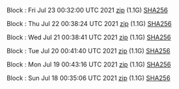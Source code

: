 Block [](https://testnet-insight.dashevo.org/insight/block/): Fri Jul 23 00:32:00 UTC 2021 [zip](https://dash-bootstrap.ams3.digitaloceanspaces.com/testnet/2021-07-23/bootstrap.dat.zip) (1.1G) [SHA256](https://dash-bootstrap.ams3.digitaloceanspaces.com/testnet/2021-07-23/sha256.txt)

Block [](https://testnet-insight.dashevo.org/insight/block/): Thu Jul 22 00:38:24 UTC 2021 [zip](https://dash-bootstrap.ams3.digitaloceanspaces.com/testnet/2021-07-22/bootstrap.dat.zip) (1.1G) [SHA256](https://dash-bootstrap.ams3.digitaloceanspaces.com/testnet/2021-07-22/sha256.txt)

Block [](https://testnet-insight.dashevo.org/insight/block/): Wed Jul 21 00:38:41 UTC 2021 [zip](https://dash-bootstrap.ams3.digitaloceanspaces.com/testnet/2021-07-21/bootstrap.dat.zip) (1.1G) [SHA256](https://dash-bootstrap.ams3.digitaloceanspaces.com/testnet/2021-07-21/sha256.txt)

Block [](https://testnet-insight.dashevo.org/insight/block/): Tue Jul 20 00:41:40 UTC 2021 [zip](https://dash-bootstrap.ams3.digitaloceanspaces.com/testnet/2021-07-20/bootstrap.dat.zip) (1.1G) [SHA256](https://dash-bootstrap.ams3.digitaloceanspaces.com/testnet/2021-07-20/sha256.txt)

Block [](https://testnet-insight.dashevo.org/insight/block/): Mon Jul 19 00:43:16 UTC 2021 [zip](https://dash-bootstrap.ams3.digitaloceanspaces.com/testnet/2021-07-19/bootstrap.dat.zip) (1.1G) [SHA256](https://dash-bootstrap.ams3.digitaloceanspaces.com/testnet/2021-07-19/sha256.txt)

Block [](https://testnet-insight.dashevo.org/insight/block/): Sun Jul 18 00:35:06 UTC 2021 [zip](https://dash-bootstrap.ams3.digitaloceanspaces.com/testnet/2021-07-18/bootstrap.dat.zip) (1.1G) [SHA256](https://dash-bootstrap.ams3.digitaloceanspaces.com/testnet/2021-07-18/sha256.txt)
